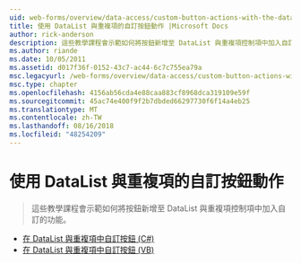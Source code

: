 ```yaml
---
uid: web-forms/overview/data-access/custom-button-actions-with-the-datalist-and-repeater/index
title: 使用 DataList 與重複項的自訂按鈕動作 |Microsoft Docs
author: rick-anderson
description: 這些教學課程會示範如何將按鈕新增至 DataList 與重複項控制項中加入自訂的功能。
ms.author: riande
ms.date: 10/05/2011
ms.assetid: d017f36f-0152-43c7-ac44-6c7c755ea79a
msc.legacyurl: /web-forms/overview/data-access/custom-button-actions-with-the-datalist-and-repeater
msc.type: chapter
ms.openlocfilehash: 4156ab56cda4e88caa883cf8968dca319109e59f
ms.sourcegitcommit: 45ac74e400f9f2b7dbded66297730f6f14a4eb25
ms.translationtype: MT
ms.contentlocale: zh-TW
ms.lasthandoff: 08/16/2018
ms.locfileid: "48254209"
---
```

<a name="custom-button-actions-with-the-datalist-and-repeater"></a>使用 DataList 與重複項的自訂按鈕動作
====================
> 這些教學課程會示範如何將按鈕新增至 DataList 與重複項控制項中加入自訂的功能。


- [在 DataList 與重複項中自訂按鈕 (C#)](custom-buttons-in-the-datalist-and-repeater-cs.md)
- [在 DataList 與重複項中自訂按鈕 (VB)](custom-buttons-in-the-datalist-and-repeater-vb.md)

